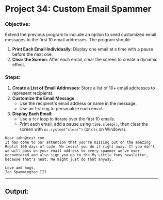 # Project 34: Custom Email Spammer

### Objective:
Extend the previous program to include an option to send customized email messages to the first 10 email addresses. The program should:
1. **Print Each Email Individually**: Display one email at a time with a pause before the next one.
2. **Clear the Screen**: After each email, clear the screen to create a dynamic effect.

### Steps:
1. **Create a List of Email Addresses**: Store a list of 10+ email addresses to represent recipients.
2. **Customize the Email Message**:
   - Use the recipient's email address or name in the message.
   - Use an f-string to personalize each email.
3. **Display Each Email**:
   - Use a `for` loop to iterate over the first 10 emails.
   - Print each email, add a pause using `time.sleep()`, then clear the screen with `os.system("clear")` (or `cls` on Windows).

```plaintext
Dear john@test.com
It has come to our attention that you're missing out on the amazing Replit 100 days of code. We insist you do it right away. If you don't we will pass on your email address to every spammer we've ever encountered and also sign you up to the My Little Pony newsletter, because that's neat. We might just do that anyway.

Love and hugs,
Ian Spammington III
```
---

## Output:
